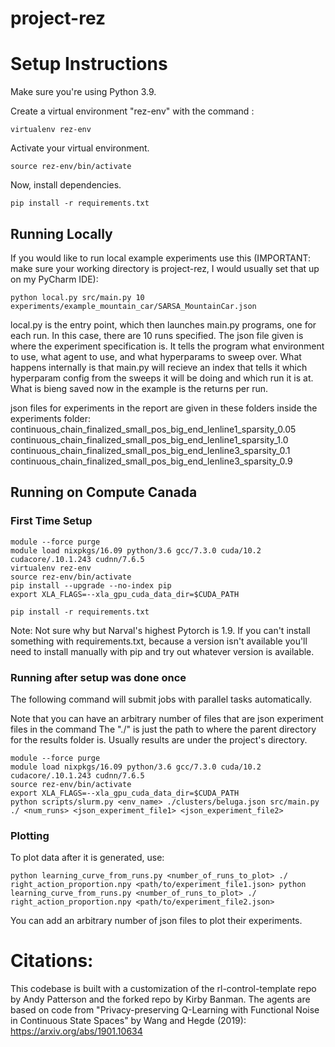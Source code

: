 # project-rez

# Setup Instructions

Make sure you're using Python 3.9.

Create a virtual environment "rez-env" with the command :
```
virtualenv rez-env
```
Activate your virtual environment.
```
source rez-env/bin/activate
```

Now, install dependencies.
```
pip install -r requirements.txt
```

## Running Locally
If you would like to run local example experiments use this (IMPORTANT: make sure your working directory is project-rez,
I would usually set that up on my PyCharm IDE):

```
python local.py src/main.py 10 experiments/example_mountain_car/SARSA_MountainCar.json
```

local.py is the entry point, which then launches main.py programs, one for each run. In this case, there are
10 runs specified. The json file given is where the experiment specification is. It tells the program what
environment to use, what agent to use, and what hyperparams to sweep over.
What happens internally is that main.py will recieve an index that tells it which hyperparam config
from the sweeps it will be doing and which run it is at. What is bieng saved now in the example
is the returns per run.

json files for experiments in the report are given in these folders inside the experiments folder:
continuous_chain_finalized_small_pos_big_end_lenline1_sparsity_0.05
continuous_chain_finalized_small_pos_big_end_lenline1_sparsity_1.0
continuous_chain_finalized_small_pos_big_end_lenline3_sparsity_0.1
continuous_chain_finalized_small_pos_big_end_lenline3_sparsity_0.9

## Running on Compute Canada

### First Time Setup

```
module --force purge
module load nixpkgs/16.09 python/3.6 gcc/7.3.0 cuda/10.2 cudacore/.10.1.243 cudnn/7.6.5
virtualenv rez-env
source rez-env/bin/activate
pip install --upgrade --no-index pip
export XLA_FLAGS=--xla_gpu_cuda_data_dir=$CUDA_PATH

pip install -r requirements.txt
```
Note: Not sure why but Narval's highest Pytorch is 1.9.
If you can't install something with requirements.txt,
 because a version isn't available you'll need to install manually with pip and try out
 whatever version is available.

### Running after setup was done once
The following command will submit jobs with parallel tasks automatically.

Note that you can have an arbitrary number of files that are json experiment files in the command
The "./" is just the path to where the parent directory for the results folder is. Usually results are under
the project's directory.

```
module --force purge
module load nixpkgs/16.09 python/3.6 gcc/7.3.0 cuda/10.2 cudacore/.10.1.243 cudnn/7.6.5
source rez-env/bin/activate
export XLA_FLAGS=--xla_gpu_cuda_data_dir=$CUDA_PATH
python scripts/slurm.py <env_name> ./clusters/beluga.json src/main.py ./ <num_runs> <json_experiment_file1> <json_experiment_file2>
```

### Plotting
To plot data after it is generated, use:
```
python learning_curve_from_runs.py <number_of_runs_to_plot> ./ right_action_proportion.npy <path/to/experiment_file1.json> python learning_curve_from_runs.py <number_of_runs_to_plot> ./ right_action_proportion.npy <path/to/experiment_file2.json>

```
You can add an arbitrary number of json files to plot their experiments.

# Citations:
This codebase is built with a customization of the rl-control-template repo by Andy Patterson and the forked repo by Kirby Banman.
The agents are based on code from "Privacy-preserving Q-Learning with Functional Noise in Continuous State Spaces"
 by Wang and Hegde (2019): https://arxiv.org/abs/1901.10634
